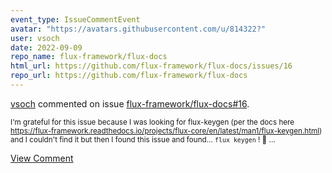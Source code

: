 ```yaml
---
event_type: IssueCommentEvent
avatar: "https://avatars.githubusercontent.com/u/814322?"
user: vsoch
date: 2022-09-09
repo_name: flux-framework/flux-docs
html_url: https://github.com/flux-framework/flux-docs/issues/16
repo_url: https://github.com/flux-framework/flux-docs
---
```


<a href='https://github.com/vsoch' target='_blank'>vsoch</a> commented on issue <a href='https://github.com/flux-framework/flux-docs/issues/16' target='_blank'>flux-framework/flux-docs#16</a>.

<small>I'm grateful for this issue because I was looking for flux-keygen (per the docs here https://flux-framework.readthedocs.io/projects/flux-core/en/latest/man1/flux-keygen.html) and I couldn't find it but then I found this issue and found... `flux keygen` ! :raised_hands: ...</small>

<a href='https://github.com/flux-framework/flux-docs/issues/16' target='_blank'>View Comment</a>
